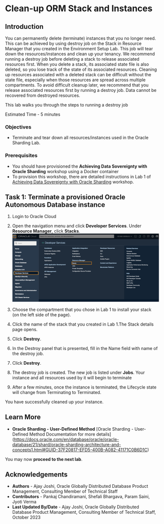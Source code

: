 # Clean-up ORM Stack and Instances

## Introduction

You can permanently delete (terminate) instances that you no longer need. This can be achieved by using destroy job on the Stack in Resource Manager that you created in the Environment Setup Lab. This job will tear down the resources/instances and clean up your tenancy.
We recommend running a destroy job before deleting a stack to release associated resources first. When you delete a stack, its associated state file is also deleted, so you lose track of the state of its associated resources. Cleaning up resources associated with a deleted stack can be difficult without the state file, especially when those resources are spread across multiple compartments. To avoid difficult cleanup later, we recommend that you release associated resources first by running a destroy job.
Data cannot be recovered from destroyed resources.

This lab walks you through the steps to running a destroy job

Estimated Time - 5 minutes

### Objectives

- Terminate and tear down all resources/instances used in the Oracle Sharding Lab.

### Prerequisites

- You should have provisioned the **Achieving Data Sovereignty with Oracle Sharding** workshop using a Docker container
- To provision this workshop, there are detailed instructions in Lab 1 of [Achieving Data Sovereignty with Oracle Sharding](https://apexapps.oracle.com/pls/apex/r/dbpm/livelabs/view-workshop?wid=866) workshop.

## Task 1: Terminate a provisioned Oracle Autonomous Database instance

1. Login to Oracle Cloud

2. Open the navigation menu and click **Developer Services**. Under **Resource Manager**, click **Stacks**.
  ![stack](./images/stack.png " ")

3. Choose the compartment that you chose in Lab 1 to install your stack (on the left side of the page).

4. Click the name of the stack that you created in Lab 1.The Stack details page opens.

5. Click **Destroy**.

6. In the Destroy panel that is presented, fill in the Name field with name of the destroy job.

7. Click **Destroy**.

8. The destroy job is created. The new job is listed under **Jobs**. Your instance and all resources used by it will begin to terminate

9. After a few minutes, once the instance is terminated, the Lifecycle state will change from Terminating to Terminated.

  You have successfully cleaned up your  instance.

## Learn More

-  **Oracle Sharding - User-Defined Method**
[Oracle Sharding - User-Defined Method Documentation for more details] (https://docs.oracle.com/en/database/oracle/oracle-database/21/shard/oracle-sharding-architecture-and-concepts1.html#GUID-37F20817-EFD5-400B-A082-41171C0B6D1C)

You may now **proceed to the next lab**.

## Acknowledgements

* **Authors** - Ajay Joshi, Oracle Globally Distributed Database Product Management, Consulting Member of Technical Staff
* **Contributors** - Pankaj Chandiramani, Shefali Bhargava, Param Saini, Jyoti Verma
* **Last Updated By/Date** - Ajay Joshi, Oracle Globally Distributed Database Product Management, Consulting Member of Technical Staff, October 2023
